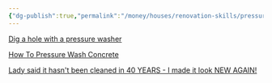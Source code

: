 ```yaml
---
{"dg-publish":true,"permalink":"/money/houses/renovation-skills/pressure-wash-the-sidewalk/","tags":["oakmore"],"created":"Jul 05, 2023, 9:44 PM","updated":""}
---
```





[Dig a hole with a pressure washer](https://youtube.com/shorts/W-qL75dGV6k?feature=share)

[How To Pressure Wash Concrete](https://youtu.be/j5q3a9Qofzg)

[Lady said it hasn't been cleaned in 40 YEARS - I made it look NEW AGAIN!](https://youtu.be/DrXHPDF5FxQ)